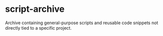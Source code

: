 # script-archive
Archive containing general-purpose scripts and reusable code snippets not directly tied to a specific project.
